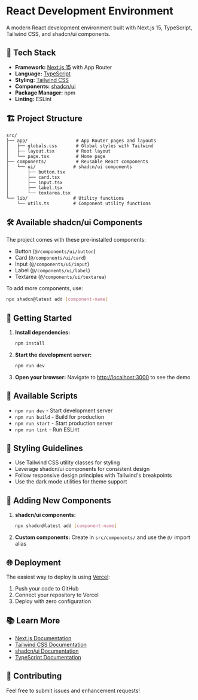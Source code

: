 # React Development Environment

A modern React development environment built with Next.js 15, TypeScript, Tailwind CSS, and shadcn/ui components.

## 🚀 Tech Stack

- **Framework:** [Next.js 15](https://nextjs.org) with App Router
- **Language:** [TypeScript](https://www.typescriptlang.org/)
- **Styling:** [Tailwind CSS](https://tailwindcss.com/)
- **Components:** [shadcn/ui](https://ui.shadcn.com/)
- **Package Manager:** npm
- **Linting:** ESLint

## 🏗️ Project Structure

```
src/
├── app/                  # App Router pages and layouts
│   ├── globals.css       # Global styles with Tailwind
│   ├── layout.tsx        # Root layout
│   └── page.tsx          # Home page
├── components/           # Reusable React components
│   └── ui/              # shadcn/ui components
│       ├── button.tsx
│       ├── card.tsx
│       ├── input.tsx
│       ├── label.tsx
│       └── textarea.tsx
└── lib/                 # Utility functions
    └── utils.ts         # Component utility functions
```

## 🛠️ Available shadcn/ui Components

The project comes with these pre-installed components:

- Button (`@/components/ui/button`)
- Card (`@/components/ui/card`)
- Input (`@/components/ui/input`)
- Label (`@/components/ui/label`)
- Textarea (`@/components/ui/textarea`)

To add more components, use:
```bash
npx shadcn@latest add [component-name]
```

## 🚀 Getting Started

1. **Install dependencies:**
   ```bash
   npm install
   ```

2. **Start the development server:**
   ```bash
   npm run dev
   ```

3. **Open your browser:**
   Navigate to [http://localhost:3000](http://localhost:3000) to see the demo

## 📝 Available Scripts

- `npm run dev` - Start development server
- `npm run build` - Build for production
- `npm run start` - Start production server
- `npm run lint` - Run ESLint

## 🎨 Styling Guidelines

- Use Tailwind CSS utility classes for styling
- Leverage shadcn/ui components for consistent design
- Follow responsive design principles with Tailwind's breakpoints
- Use the dark mode utilities for theme support

## 📁 Adding New Components

1. **shadcn/ui components:**
   ```bash
   npx shadcn@latest add [component-name]
   ```

2. **Custom components:**
   Create in `src/components/` and use the `@/` import alias

## 🌐 Deployment

The easiest way to deploy is using [Vercel](https://vercel.com/new):

1. Push your code to GitHub
2. Connect your repository to Vercel
3. Deploy with zero configuration

## 📚 Learn More

- [Next.js Documentation](https://nextjs.org/docs)
- [Tailwind CSS Documentation](https://tailwindcss.com/docs)
- [shadcn/ui Documentation](https://ui.shadcn.com/)
- [TypeScript Documentation](https://www.typescriptlang.org/docs/)

## 🤝 Contributing

Feel free to submit issues and enhancement requests!
